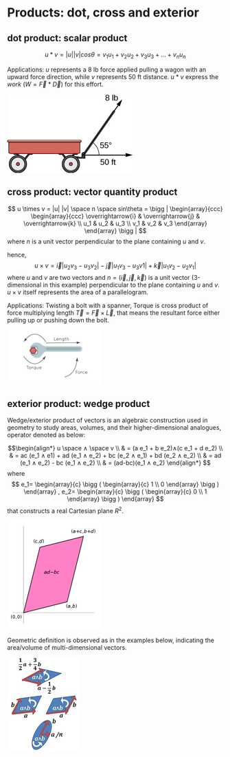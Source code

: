 # Products: dot, cross and exterior

## dot product: scalar product
$$
u * v = |u| |v| cos\theta 
= v_1u_1 + v_2u_2 + v_3u_3 + ... + v_nu_n
$$

Applications: $u$ represents a 8 lb force applied pulling a wagon with an upward force direction, while $v$ represents 50 ft distance. $u * v$ express the *work* ($W = \overrightarrow{F} * \overrightarrow{D}$) for this effort.

![dot_prod_example_use_pull_wagon](imgs/dot_prod_example_use_pull_wagon.jfif "dot_prod_example_use_pull_wagon")

## cross product: vector quantity product
$$
u \times v = |u| |v| \space n \space sin\theta
= \bigg |
\begin{array}{ccc}
    \begin{array}{ccc}
      \overrightarrow{i} & \overrightarrow{j} & \overrightarrow{k} \\
      u_1 & u_2 & u_3 \\
      v_1 & v_2 & v_3
    \end{array}
\end{array}
\bigg |
$$
where $n$ is a unit vector perpendicular to the plane containing $u$ and $v$.

hence,
$$
u \times v =
\overrightarrow{i}|u_2v_3-u_3v_2| - \overrightarrow{j}|u_1v_3-u_3v1| + \overrightarrow{k}|u_1v_2-u_2v_1|
$$
where $u$ and $v$ are two vectors and $n=(\overrightarrow{i},\overrightarrow{j},\overrightarrow{k})$ is a unit vector (3-dimensional in this example) perpendicular to the plane containing $u$ and $v$. $u \times v$ itself represents the area of a parallelogram.

Applications: Twisting a bolt with a spanner, Torque is cross product of force multiplying length $\overrightarrow{T} = \overrightarrow{F} \times \overrightarrow{L}$, that means the resultant force either pulling up or pushing down the bolt.

![cross_product_example_twisting_spanner](imgs/cross_product_example_twisting_spanner.png "cross_product_example_twisting_spanner")

## exterior product: wedge product

Wedge/exterior product of vectors is an algebraic construction used in geometry to study areas, volumes, and their higher-dimensional analogues, operator denoted as below:

$$\begin{align*}
u \space ∧ \space v \\
& = (a e_1 + b e_2)∧(c e_1 + d e_2) \\
& = ac (e_1 ∧ e1) + ad (e_1 ∧ e_2) + bc (e_2 ∧ e_1) + bd (e_2 ∧ e_2) \\
& = ad (e_1 ∧ e_2) - bc (e_1 ∧ e_2) \\
& = (ad-bc)(e_1 ∧ e_2)
\end{align*}
$$
where 
$$
e_1=
\begin{array}{c}
    \bigg (
    \begin{array}{c}
      1 \\
      0
    \end{array}
    \bigg )
\end{array}
,
e_2=
\begin{array}{c}
    \bigg (
    \begin{array}{c}
      0 \\
      1
    \end{array}
    \bigg )
\end{array}
$$
that constructs a real Cartesian plane $R^2$.

![parallellogram_as_determinant](imgs/parallellogram_as_determinant.svg.png "parallellogram_as_determinant")

Geometric definition is observed as in the examples below, indicating the area/volume of multi-dimensional vectors.

![Wedge_product_examples](imgs/Wedge_product_examples.jpg "Wedge_product_examples")